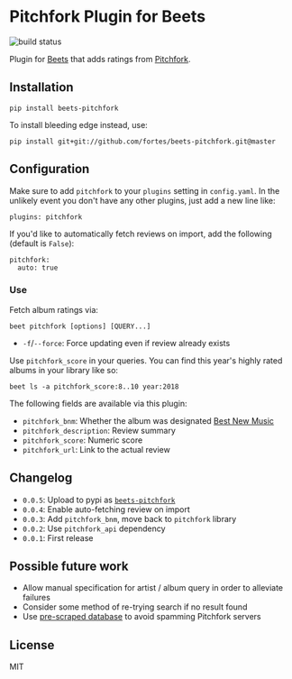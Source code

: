 # Pitchfork Plugin for Beets

![build status](https://travis-ci.org/fortes/beets-pitchfork.svg?branch=master)

Plugin for [Beets](http://beets.io/) that adds ratings from [Pitchfork](https://pitchfork.com/).

## Installation

```
pip install beets-pitchfork
```

To install bleeding edge instead, use:

```
pip install git+git://github.com/fortes/beets-pitchfork.git@master
```

## Configuration

Make sure to add `pitchfork` to your `plugins` setting in `config.yaml`. In the unlikely event you don't have any other plugins, just add a new line like:

```
plugins: pitchfork
```

If you'd like to automatically fetch reviews on import, add the following (default is `False`):

```
pitchfork:
  auto: true
```

### Use

Fetch album ratings via:

```
beet pitchfork [options] [QUERY...]
```

* `-f`/`--force`: Force updating even if review already exists

Use `pitchfork_score` in your queries. You can find this year's highly rated albums in your library like so:

```
beet ls -a pitchfork_score:8..10 year:2018
```

The following fields are available via this plugin:

* `pitchfork_bnm`: Whether the album was designated [Best New Music](https://pitchfork.com/reviews/best/albums/)
* `pitchfork_description`: Review summary
* `pitchfork_score`: Numeric score
* `pitchfork_url`: Link to the actual review

## Changelog

* `0.0.5`: Upload to pypi as [`beets-pitchfork`](https://pypi.org/project/beets-pitchfork/)
* `0.0.4`: Enable auto-fetching review on import
* `0.0.3`: Add `pitchfork_bnm`, move back to `pitchfork` library
* `0.0.2`: Use `pitchfork_api` dependency
* `0.0.1`: First release

## Possible future work

* Allow manual specification for artist / album query in order to alleviate failures
* Consider some method of re-trying search if no result found
* Use [pre-scraped database](https://github.com/nolanbconaway/pitchfork-data) to avoid spamming Pitchfork servers

## License

MIT
